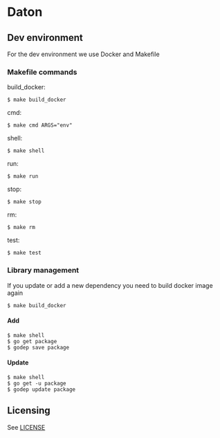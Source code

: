 
Daton
=====

Dev environment
----------------

For the dev environment we use Docker and Makefile

### Makefile commands

build_docker:

    $ make build_docker

cmd:

    $ make cmd ARGS="env"

shell:

    $ make shell

run:

    $ make run

stop:

    $ make stop

rm:

    $ make rm

test:

    $ make test


### Library management

If you update or add a new dependency you need to build docker image again

    $ make build_docker

#### Add

    $ make shell
    $ go get package
    $ godep save package

#### Update

    $ make shell
    $ go get -u package
    $ godep update package

Licensing
---------

See [LICENSE](https://github.com/slok/daton/blob/master/LICENSE)
